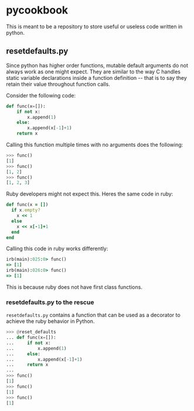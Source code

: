 # pycookbook
This is meant to be a repository to store useful or useless code written in python.

## resetdefaults.py
Since python has higher order functions, mutable default arguments do not always work as one might expect. They are similar to the way C handles static variable declarations inside a function definition -- that is to say they retain their value throughout function calls.

Consider the following code:
```python
def func(x=[]):
    if not x:
        x.append(1)
    else:
        x.append(x[-1]+1)
    return x
```

Calling this function multiple times with no arguments does the following:
```python
>>> func()
[1]
>>> func()
[1, 2]
>>> func()
[1, 2, 3]
```

Ruby developers might not expect this. Heres the same code in ruby:
```ruby
def func(x = [])
  if x.empty?
    x << 1
  else
    x << x[-1]+1
  end
end
```

Calling this code in ruby works differently:
```ruby
irb(main):025:0> func()
=> [1]
irb(main):026:0> func()
=> [1]
```

This is because ruby does not have first class functions.

### resetdefaults.py to the rescue
`resetdefaults.py` contains a function that can be used as a decorator to achieve the ruby behavior in Python.

```python
>>> @reset_defaults
... def func(x=[]):
...     if not x:
...         x.append(1)
...     else:
...         x.append(x[-1]+1)
...     return x
...
>>> func()
[1]
>>> func()
[1]
>>> func()
[1]
```
